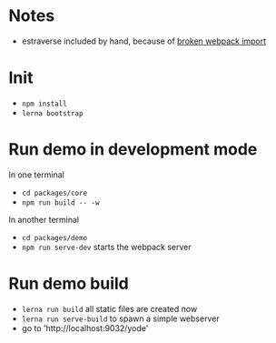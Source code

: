 # Notes

* estraverse included by hand, because of [broken webpack import](https://github.com/estools/estraverse/issues/50 )

# Init

* `npm install`
* `lerna bootstrap`

# Run demo in development mode

In one terminal

* `cd packages/core`
* `npm run build -- -w`

In another terminal

* `cd packages/demo`
* `npm run serve-dev` starts the webpack server

# Run demo build

* `lerna run build` all static files are created now
* `lerna run serve-build` to spawn a simple webserver
* go to 'http://localhost:9032/yode'

